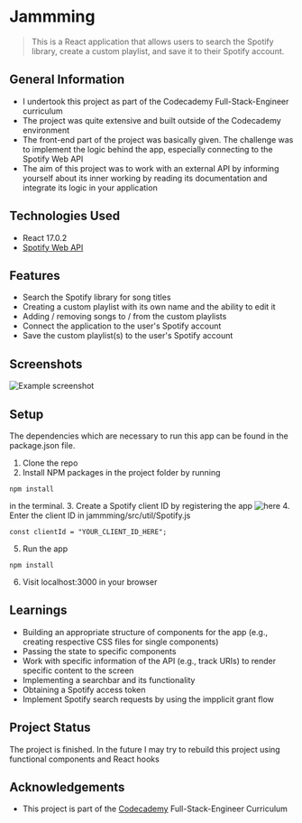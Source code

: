 # Jammming
> This is a React application that allows users to search the Spotify library, create a custom playlist, and save it to their Spotify account.



## General Information
- I undertook this project as part of the Codecademy Full-Stack-Engineer curriculum
- The project was quite extensive and built outside of the Codecademy environment
- The front-end part of the project was basically given. The challenge was to implement the logic behind the app, especially connecting to the Spotify Web API
- The aim of this project was to work with an external API by informing yourself about its inner working by reading its documentation and integrate its logic in your application



## Technologies Used
- React 17.0.2
- [Spotify Web API](https://developer.spotify.com/documentation/web-api/)



## Features
- Search the Spotify library for song titles 
- Creating a custom playlist with its own name and the ability to edit it
- Adding / removing songs to / from the custom playlists
- Connect the application to the user's Spotify account
- Save the custom playlist(s) to the user's Spotify account



## Screenshots
![Example screenshot](https://i.ibb.co/GpCmDzy/jammming-screenshot.jpg)



## Setup
The dependencies which are necessary to run this app can be found in the package.json file.

1. Clone the repo
2. Install NPM packages in the project folder by running
```
npm install
```
in the terminal.
3. Create a Spotify client ID by registering the app ![here](https://developer.spotify.com/dashboard/)
4. Enter the client ID in jammming/src/util/Spotify.js
```
const clientId = "YOUR_CLIENT_ID_HERE";
```
5. Run the app 
```
npm install
```
6. Visit localhost:3000 in your browser



## Learnings
- Building an appropriate structure of components for the app (e.g., creating respective CSS files for single components)
- Passing the state to specific components
- Work with specific information of the API (e.g., track URIs) to render specific content to the screen
- Implementing a searchbar and its functionality
- Obtaining a Spotify access token
- Implement Spotify search requests by using the impplicit grant flow



## Project Status
The project is finished. In the future I may try to rebuild this project using functional components and React hooks



## Acknowledgements
- This project is part of the [Codecademy](https://www.codecademy.com/) Full-Stack-Engineer Curriculum



